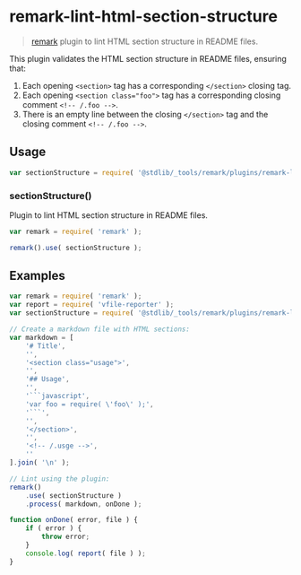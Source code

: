 <!--

@license Apache-2.0

Copyright (c) 2025 The Stdlib Authors.

Licensed under the Apache License, Version 2.0 (the "License");
you may not use this file except in compliance with the License.
You may obtain a copy of the License at

   http://www.apache.org/licenses/LICENSE-2.0

Unless required by applicable law or agreed to in writing, software
distributed under the License is distributed on an "AS IS" BASIS,
WITHOUT WARRANTIES OR CONDITIONS OF ANY KIND, either express or implied.
See the License for the specific language governing permissions and
limitations under the License.

-->

# remark-lint-html-section-structure

> [remark][remark] plugin to lint HTML section structure in README files.

<section class="intro">

This plugin validates the HTML section structure in README files, ensuring that:

1.  Each opening `<section>` tag has a corresponding `</section>` closing tag.
2.  Each opening `<section class="foo">` tag has a corresponding closing comment `<!-- /.foo -->`.
3.  There is an empty line between the closing `</section>` tag and the closing comment `<!-- /.foo -->`.

</section>

<!-- /.intro -->

<section class="usage">

## Usage

```javascript
var sectionStructure = require( '@stdlib/_tools/remark/plugins/remark-lint-html-section-structure' );
```

### sectionStructure()

Plugin to lint HTML section structure in README files.

```javascript
var remark = require( 'remark' );

remark().use( sectionStructure );
```

</section>

<!-- /.usage -->

<section class="examples">

## Examples

```javascript
var remark = require( 'remark' );
var report = require( 'vfile-reporter' );
var sectionStructure = require( '@stdlib/_tools/remark/plugins/remark-lint-html-section-structure' );

// Create a markdown file with HTML sections:
var markdown = [
    '# Title',
    '',
    '<section class="usage">',
    '',
    '## Usage',
    '',
    '```javascript',
    'var foo = require( \'foo\' );',
    '```',
    '',
    '</section>',
    '',
    '<!-- /.usge -->',
    ''
].join( '\n' );

// Lint using the plugin:
remark()
    .use( sectionStructure )
    .process( markdown, onDone );

function onDone( error, file ) {
    if ( error ) {
        throw error;
    }
    console.log( report( file ) );
}
```

</section>

<!-- /.examples -->

<section class="links">

[remark]: https://github.com/remarkjs/remark

</section>

<!-- /.links -->
